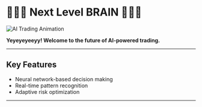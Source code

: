 # 🧠✨🚀 Next Level BRAIN 🚀✨🧠

![AI Trading Animation](https://raw.githubusercontent.com/aleemshahad/aleemshahad/main/assets/brain-animation.gif)

**Yeyeyeyeeyy! Welcome to the future of AI-powered trading.**

---

## Key Features

- Neural network-based decision making
- Real-time pattern recognition
- Adaptive risk optimization

---
